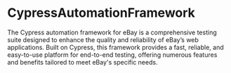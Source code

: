 # CypressAutomationFramework
The Cypress automation framework for eBay is a comprehensive testing suite designed to enhance the quality and reliability of eBay’s web applications. Built on Cypress, this framework provides a fast, reliable, and easy-to-use platform for end-to-end testing, offering numerous features and benefits tailored to meet eBay's specific needs.
